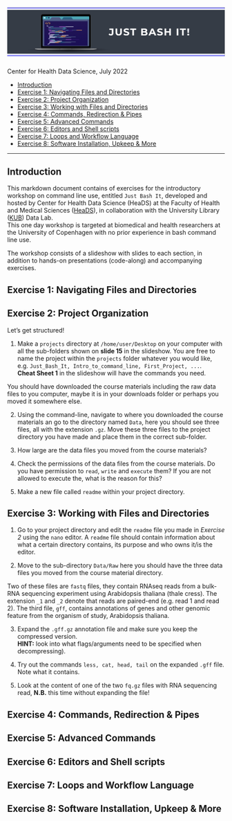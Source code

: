 ![](BashFigure1.jpeg)
================
Center for Health Data Science, July 2022

-   <a href="#introduction" id="toc-introduction">Introduction</a>
-   <a href="#exercise-1-navigating-files-and-directories"
    id="toc-exercise-1-navigating-files-and-directories">Exercise 1:
    Navigating Files and Directories</a>
-   <a href="#exercise-2-project-organization"
    id="toc-exercise-2-project-organization">Exercise 2: Project
    Organization</a>
-   <a href="#exercise-3-working-with-files-and-directories"
    id="toc-exercise-3-working-with-files-and-directories">Exercise 3:
    Working with Files and Directories</a>
-   <a href="#exercise-4-commands-redirection--pipes"
    id="toc-exercise-4-commands-redirection--pipes">Exercise 4: Commands,
    Redirection &amp; Pipes</a>
-   <a href="#exercise-5-advanced-commands"
    id="toc-exercise-5-advanced-commands">Exercise 5: Advanced Commands</a>
-   <a href="#exercise-6-editors-and-shell-scripts"
    id="toc-exercise-6-editors-and-shell-scripts">Exercise 6: Editors and
    Shell scripts</a>
-   <a href="#exercise-7-loops-and-workflow-language"
    id="toc-exercise-7-loops-and-workflow-language">Exercise 7: Loops and
    Workflow Language</a>
-   <a href="#exercise-8-software-installation-upkeep--more"
    id="toc-exercise-8-software-installation-upkeep--more">Exercise 8:
    Software Installation, Upkeep &amp; More</a>

------------------------------------------------------------------------

## Introduction

This markdown document contains of exercises for the introductory
workshop on command line use, entitled `Just Bash It`, developed and
hosted by Center for Health Data Science (HeaDS) at the Faculty of
Health and Medical Sciences ([HeaDS](https://heads.ku.dk/)), in
collaboration with the University Library
([KUB](https://kub.kb.dk/datalab)) Data Lab.  
This one day workshop is targeted at biomedical and health researchers
at the University of Copenhagen with no prior experience in bash command
line use.

The workshop consists of a slideshow with slides to each section, in
addition to hands-on presentations (code-along) and accompanying
exercises.

## Exercise 1: Navigating Files and Directories

## Exercise 2: Project Organization

Let’s get structured!

1.  Make a `projects` directory at `/home/user/Desktop` on your computer
    with all the sub-folders shown on **slide 15** in the slideshow. You
    are free to name the project within the `projects` folder whatever
    you would like,
    e.g. `Just_Bash_It, Intro_to_command_line, First_Project, ...`.  
    **Cheat Sheet 1** in the slideshow will have the commands you need.

You should have downloaded the course materials including the raw data
files to you computer, maybe it is in your downloads folder or perhaps
you moved it somewhere else.

2.  Using the command-line, navigate to where you downloaded the course
    materials an go to the directory named `Data`, here you should see
    three files, all with the extension `.gz`. Move these three files to
    the project directory you have made and place them in the correct
    sub-folder.

3.  How large are the data files you moved from the course materials?

4.  Check the permissions of the data files from the course materials.
    Do you have permission to `read`, `write` and `execute` them? If you
    are not allowed to execute the, what is the reason for this?

5.  Make a new file called `readme` within your project directory.

## Exercise 3: Working with Files and Directories

1.  Go to your project directory and edit the `readme` file you made in
    *Exercise 2* using the `nano` editor. A `readme` file should contain
    information about what a certain directory contains, its purpose and
    who owns it/is the editor.

2.  Move to the sub-directory `Data/Raw` here you should have the three
    data files you moved from the course material directory.

Two of these files are `fastq` files, they contain RNAseq reads from a
bulk-RNA sequencing experiment using Arabidopsis thaliana (thale cress).
The extension `_1` and `_2` denote that reads are paired-end (e.g. read
1 and read 2). The third file, `gff`, contains annotations of genes and
other genomic feature from the organism of study, Arabidopsis thaliana.

3.  Expand the `.gff.gz` annotation file and make sure you keep the
    compressed version.  
    **HINT:** look into what flags/arguments need to be specified when
    decompressing).

4.  Try out the commands `less, cat, head, tail` on the expanded `.gff`
    file. Note what it contains.

5.  Look at the content of one of the two `fq.gz` files with RNA
    sequencing read, **N.B.** this time without expanding the file!

## Exercise 4: Commands, Redirection & Pipes

## Exercise 5: Advanced Commands

## Exercise 6: Editors and Shell scripts

## Exercise 7: Loops and Workflow Language

## Exercise 8: Software Installation, Upkeep & More

